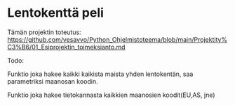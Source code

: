 # Lentokenttä peli


Tämän projektin toteutus: https://github.com/vesavvo/Python_Ohjelmistoteema/blob/main/Projektity%C3%B6/01_Esiprojektin_toimeksianto.md



Todo:

  Funktio joka hakee kaikki kaikista maista yhden lentokentän, saa parametriksi maanosan koodin.

  Funktio joka hakee tietokannasta kaikkien maanosien koodit(EU,AS, jne)

  
  
  


  
